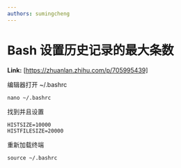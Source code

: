 ```yaml
---
authors: sumingcheng
---
```

# Bash 设置历史记录的最大条数



 **Link:** [https://zhuanlan.zhihu.com/p/705995439]



编辑器打开 ~/.bashrc

```
nano ~/.bashrc
```

找到并且设置

```
HISTSIZE=10000
HISTFILESIZE=20000
```

重新加载终端

```
source ~/.bashrc
```
